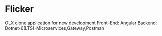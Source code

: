 # Flicker
OLX clone application for new development
Front-End: Angular
Backend: Dotnet-6(LTS)-Microservices,Gateway,Postman
